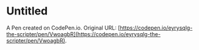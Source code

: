 # Untitled

A Pen created on CodePen.io. Original URL: [https://codepen.io/eyrysqlg-the-scripter/pen/VwoagbR](https://codepen.io/eyrysqlg-the-scripter/pen/VwoagbR).

